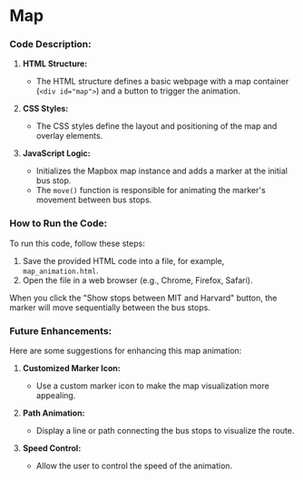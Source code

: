 # Map
### Code Description:

1. **HTML Structure:**
   - The HTML structure defines a basic webpage with a map container (`<div id="map">`) and a button to trigger the animation.

2. **CSS Styles:**
   - The CSS styles define the layout and positioning of the map and overlay elements.

3. **JavaScript Logic:**
   - Initializes the Mapbox map instance and adds a marker at the initial bus stop.
   - The `move()` function is responsible for animating the marker's movement between bus stops.

### How to Run the Code:
To run this code, follow these steps:

1. Save the provided HTML code into a file, for example, `map_animation.html`.
2. Open the file in a web browser (e.g., Chrome, Firefox, Safari).

When you click the "Show stops between MIT and Harvard" button, the marker will move sequentially between the bus stops.

### Future Enhancements:
Here are some suggestions for enhancing this map animation:

1. **Customized Marker Icon:**
   - Use a custom marker icon to make the map visualization more appealing.

2. **Path Animation:**
   - Display a line or path connecting the bus stops to visualize the route.

3. **Speed Control:**
   - Allow the user to control the speed of the animation.
